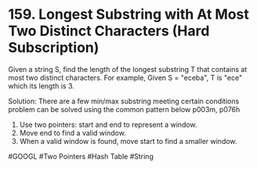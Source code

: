 # 159. Longest Substring with At Most Two Distinct Characters (Hard Subscription)

Given a string S, find the length of the longest substring T that contains at most two distinct characters.
For example,
Given S = "eceba",
T is "ece" which its length is 3.

Solution:
There are a few min/max substring meeting certain conditions problem can be solved using the common pattern below
p003m, p076h
1. Use two pointers: start and end to represent a window.
2. Move end to find a valid window.
3. When a valid window is found, move start to find a smaller window.

#GOOGL
#Two Pointers #Hash Table #String
